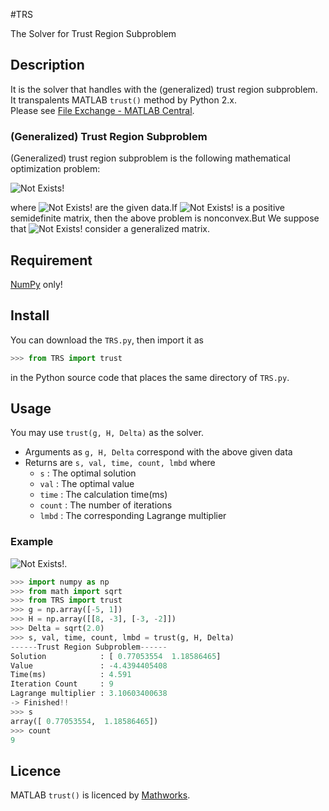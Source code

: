 #TRS

The Solver for Trust Region Subproblem

## Description
It is the solver that handles with the (generalized) trust region subproblem.  
It transpalents MATLAB `trust()` method by Python 2.x.  
Please see [File Exchange - MATLAB Central](http://www.mathworks.com/matlabcentral/fileexchange/28013-rosin-rammler-diagram-plotting-tool/content/RRD%20-%20ln/funct/trust.m).

### (Generalized) Trust Region Subproblem
(Generalized) trust region subproblem is the following mathematical optimization problem:  
  
![Not Exists!](http://i.imgur.com/hr7gYq4.png "(Generalized) Trust Region Subproblem")  
  
where ![Not Exists!](http://i.imgur.com/0CurIWu.png?1 "Given Data") are the given data.If ![Not Exists!](http://i.imgur.com/yBsDWAT.png?1) is a positive semidefinite matrix, then the above problem is nonconvex.But We suppose that ![Not Exists!](http://i.imgur.com/yBsDWAT.png?1) consider a generalized matrix.

## Requirement
[NumPy](http://www.numpy.org/) only!

## Install
You can download the `TRS.py`, then import it as

```python
>>> from TRS import trust
```

in the Python source code that places the same directory of `TRS.py`.

## Usage
You may use `trust(g, H, Delta)` as the solver.

+ Arguments as `g, H, Delta` correspond with the above given data
+ Returns are `s, val, time, count, lmbd` where
	- `s`		: The optimal solution
	- `val`		: The optimal value
	- `time`	: The calculation time(ms)
	- `count`	: The number of iterations
	- `lmbd`	: The corresponding Lagrange multiplier

### Example
![Not Exists!](http://i.imgur.com/OcvDNjQ.png "Example").  

```python
>>> import numpy as np
>>> from math import sqrt
>>> from TRS import trust
>>> g = np.array([-5, 1])
>>> H = np.array([[8, -3], [-3, -2]])
>>> Delta = sqrt(2.0)
>>> s, val, time, count, lmbd = trust(g, H, Delta)
------Trust Region Subproblem------
Solution            : [ 0.77053554  1.18586465]
Value               : -4.4394405408
Time(ms)            : 4.591
Iteration Count     : 9
Lagrange multiplier : 3.10603400638
-> Finished!!
>>> s
array([ 0.77053554,  1.18586465])
>>> count
9
```

## Licence
MATLAB `trust()` is licenced by [Mathworks](http://www.mathworks.com/).
